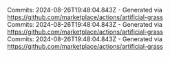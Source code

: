 Commits: 2024-08-26T19:48:04.843Z - Generated via https://github.com/marketplace/actions/artificial-grass
<br>
Commits: 2024-08-26T19:48:04.843Z - Generated via https://github.com/marketplace/actions/artificial-grass
<br>
Commits: 2024-08-26T19:48:04.843Z - Generated via https://github.com/marketplace/actions/artificial-grass
<br>
